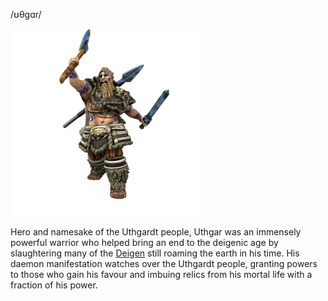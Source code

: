 /ʊθgɑr/

![](../../../_assets/cosmology/daemons/Uthgar.png)

Hero and namesake of the Uthgardt people, Uthgar was an immensely powerful warrior who helped bring an end to the deigenic age by slaughtering many of the [Deigen](../../../Species/Deigen/Deigen.md) still roaming the earth in his time. His daemon manifestation watches over the Uthgardt people, granting powers to those who gain his favour and imbuing relics from his mortal life with a fraction of his power.